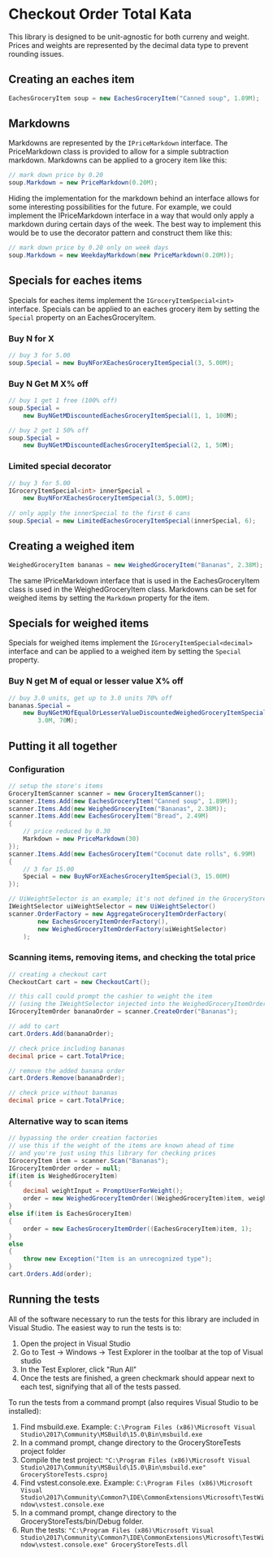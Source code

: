 # Checkout Order Total Kata

This library is designed to be unit-agnostic for both curreny and weight. Prices and weights are represented by the decimal data type to prevent rounding issues. 

## Creating an eaches item
```csharp
EachesGroceryItem soup = new EachesGroceryItem("Canned soup", 1.89M);
```

## Markdowns
Markdowns are represented by the ```IPriceMarkdown``` interface. The PriceMarkdown class is provided to allow for a simple subtraction markdown. Markdowns can be applied to a grocery item like this:

```csharp
// mark down price by 0.20
soup.Markdown = new PriceMarkdown(0.20M);
```

Hiding the implementation for the markdown behind an interface allows for some interesting possibilities for the future. For example, we could implement the IPriceMarkdown interface in a way that would only apply a markdown during certain days of the week. The best way to implement this would be to use the decorator pattern and construct them like this:

```csharp
// mark down price by 0.20 only on week days
soup.Markdown = new WeekdayMarkdown(new PriceMarkdown(0.20M));
```

## Specials for eaches items

Specials for eaches items implement the  ```IGroceryItemSpecial<int>``` interface. Specials can be applied to an eaches grocery item by setting the
```Special``` property on an EachesGroceryItem. 
### Buy N for X
```csharp
// buy 3 for 5.00
soup.Special = new BuyNForXEachesGroceryItemSpecial(3, 5.00M);
```
### Buy N Get M X% off
```csharp
// buy 1 get 1 free (100% off)
soup.Special = 
    new BuyNGetMDiscountedEachesGroceryItemSpecial(1, 1, 100M);
```
```csharp
// buy 2 get 1 50% off
soup.Special = 
    new BuyNGetMDiscountedEachesGroceryItemSpecial(2, 1, 50M);
```

### Limited special decorator
```csharp
// buy 3 for 5.00
IGroceryItemSpecial<int> innerSpecial = 
    new BuyNForXEachesGroceryItemSpecial(3, 5.00M);
    
// only apply the innerSpecial to the first 6 cans
soup.Special = new LimitedEachesGroceryItemSpecial(innerSpecial, 6);
```

## Creating a weighed item

```csharp
WeighedGroceryItem bananas = new WeighedGroceryItem("Bananas", 2.38M);
```
The same IPriceMarkdown interface that is used in the EachesGroceryItem class is used in the WeighedGroceryItem class. Markdowns can be set for weighed items by setting the ```Markdown``` property for the item.

## Specials for weighed items

Specials for weighed items implement the  ```IGroceryItemSpecial<decimal>``` interface and can be applied to a weighed item by setting the ```Special``` property. 

### Buy N get M of equal or lesser value X% off
```csharp
// buy 3.0 units, get up to 3.0 units 70% off
bananas.Special = 
    new BuyNGetMOfEqualOrLesserValueDiscountedWeighedGroceryItemSpecial(
        3.0M, 70M);
```
## Putting it all together

### Configuration
```csharp
// setup the store's items 
GroceryItemScanner scanner = new GroceryItemScanner();
scanner.Items.Add(new EachesGroceryItem("Canned soup", 1.89M));
scanner.Items.Add(new WeighedGroceryItem("Bananas", 2.38M));
scanner.Items.Add(new EachesGroceryItem("Bread", 2.49M) 
{
    // price reduced by 0.30
    Markdown = new PriceMarkdown(30)
});
scanner.Items.Add(new EachesGroceryItem("Coconut date rolls", 6.99M) 
{
    // 3 for 15.00
    Special = new BuyNForXEachesGroceryItemSpecial(3, 15.00M)
});

// UiWeightSelector is an example; it's not defined in the GroceryStore library
IWeightSelector uiWeightSelector = new UiWeightSelector() 
scanner.OrderFactory = new AggregateGroceryItemOrderFactory(
        new EachesGroceryItemOrderFactory(),
        new WeighedGroceryItemOrderFactory(uiWeightSelector)
    );
```
### Scanning items, removing items, and checking the total price
```csharp
// creating a checkout cart 
CheckoutCart cart = new CheckoutCart();

// this call could prompt the cashier to weight the item 
// (using the IWeightSelector injected into the WeighedGroceryItemOrderFactory)
IGroceryItemOrder bananaOrder = scanner.CreateOrder("Bananas");

// add to cart
cart.Orders.Add(bananaOrder);

// check price including bananas
decimal price = cart.TotalPrice;

// remove the added banana order
cart.Orders.Remove(bananaOrder);

// check price without bananas
decimal price = cart.TotalPrice;
```
### Alternative way to scan items
```csharp 
// bypassing the order creation factories
// use this if the weight of the items are known ahead of time
// and you're just using this library for checking prices
IGroceryItem item = scanner.Scan("Bananas");
IGroceryItemOrder order = null;
if(item is WeighedGroceryItem) 
{
    decimal weightInput = PromptUserForWeight();
    order = new WeighedGroceryItemOrder((WeighedGroceryItem)item, weightInput);
}
else if(item is EachesGroceryItem) 
{
    order = new EachesGroceryItemOrder((EachesGroceryItem)item, 1);
}
else 
{
    throw new Exception("Item is an unrecognized type");
}
cart.Orders.Add(order);
```
## Running the tests

All of the software necessary to run the tests for this library are included in Visual Studio. The easiest way to run the tests is to:
1.  Open the project in Visual Studio
2. Go to Test -> Windows -> Test Explorer in the toolbar at the top of Visual studio
3. In the Test Explorer, click "Run All"
4. Once the tests are finished, a green checkmark should appear next to each test, signifying that all of the tests passed.

To run the tests from a command prompt (also requires Visual Studio to be installed):
1. Find msbuild.exe. Example: ```C:\Program Files (x86)\Microsoft Visual Studio\2017\Community\MSBuild\15.0\Bin\msbuild.exe```
2. In a command prompt, change directory to the GroceryStoreTests project folder
3. Compile the test project: ```"C:\Program Files (x86)\Microsoft Visual Studio\2017\Community\MSBuild\15.0\Bin\msbuild.exe" GroceryStoreTests.csproj```
4. Find vstest.console.exe. Example: ```C:\Program Files (x86)\Microsoft Visual Studio\2017\Community\Common7\IDE\CommonExtensions\Microsoft\TestWindow\vstest.console.exe```
5. In a command prompt, change directory to the GroceryStoreTests/bin/Debug folder. 
6. Run the tests: ```"C:\Program Files (x86)\Microsoft Visual Studio\2017\Community\Common7\IDE\CommonExtensions\Microsoft\TestWindow\vstest.console.exe" GroceryStoreTests.dll```
